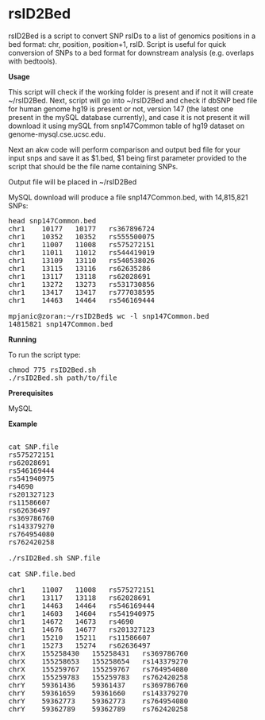 # rsID2Bed

rsID2Bed is a script to convert SNP rsIDs to a list of genomics positions in a bed format: chr, position, position+1, rsID. Script is useful for quick conversion of SNPs to a bed format for downstream analysis (e.g. overlaps with bedtools).

**Usage**

This script will check if the working folder is present and if not it will create ~/rsID2Bed. Next, script will go into ~/rsID2Bed and check if dbSNP bed file for human genome hg19 is present or not, version 147 (the latest one present in the mySQL database currently), and case it is not present it will download it using mySQL from snp147Common table of hg19 dataset on genome-mysql.cse.ucsc.edu.

Next an akw code will perform comparison and output bed file for your input snps and save it as $1.bed, $1 being first parameter provided to the script that should be the file name containing SNPs.

Output file will be placed in ~/rsID2Bed

MySQL download will produce a file snp147Common.bed, with 14,815,821 SNPs:
<pre>
head snp147Common.bed
chr1	10177	10177	rs367896724
chr1	10352	10352	rs555500075
chr1	11007	11008	rs575272151
chr1	11011	11012	rs544419019
chr1	13109	13110	rs540538026
chr1	13115	13116	rs62635286
chr1	13117	13118	rs62028691
chr1	13272	13273	rs531730856
chr1	13417	13417	rs777038595
chr1	14463	14464	rs546169444

mpjanic@zoran:~/rsID2Bed$ wc -l snp147Common.bed 
14815821 snp147Common.bed
</pre>

**Running**

To run the script type:
<pre>
chmod 775 rsID2Bed.sh 
./rsID2Bed.sh path/to/file
</pre>

**Prerequisites**

MySQL

**Example**

<pre> 
cat SNP.file
rs575272151
rs62028691
rs546169444
rs541940975
rs4690
rs201327123
rs11586607
rs62636497
rs369786760
rs143379270
rs764954080
rs762420258

./rsID2Bed.sh SNP.file

cat SNP.file.bed

chr1	11007	11008	rs575272151
chr1	13117	13118	rs62028691
chr1	14463	14464	rs546169444
chr1	14603	14604	rs541940975
chr1	14672	14673	rs4690
chr1	14676	14677	rs201327123
chr1	15210	15211	rs11586607
chr1	15273	15274	rs62636497
chrX	155258430	155258431	rs369786760
chrX	155258653	155258654	rs143379270
chrX	155259767	155259767	rs764954080
chrX	155259783	155259783	rs762420258
chrY	59361436	59361437	rs369786760
chrY	59361659	59361660	rs143379270
chrY	59362773	59362773	rs764954080
chrY	59362789	59362789	rs762420258
</pre>
